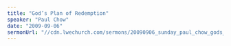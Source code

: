```yaml
---
title: "God’s Plan of Redemption"
speaker: "Paul Chow"
date: "2009-09-06"
sermonUrl: "//cdn.lwechurch.com/sermons/20090906_sunday_paul_chow_gods_plan_of_redemption.mp3"
---
```

